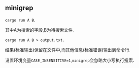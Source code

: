 ## minigrep

 `cargo run A B`.
 
 其中A为搜索的字段,B为待搜索文件.
 
 `cargo run A B > output.txt`.
 
 结果(标准输出)保留在文件中,而其他信息(标准错误)输出到命令行.
 
 设置环境变量`CASE_INSENSITIVE=1`,`minigrep`会忽略大小写执行搜索.
